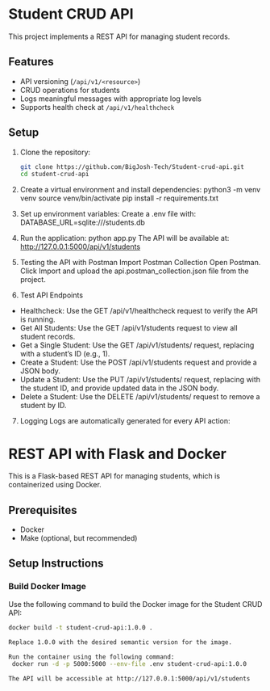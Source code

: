# Student CRUD API

This project implements a REST API for managing student records.

## Features
- API versioning (`/api/v1/<resource>`)
- CRUD operations for students
- Logs meaningful messages with appropriate log levels
- Supports health check at `/api/v1/healthcheck`

## Setup
1. Clone the repository:
   ```bash
   git clone https://github.com/BigJosh-Tech/Student-crud-api.git
   cd student-crud-api

2. Create a virtual environment and install dependencies:
    python3 -m venv venv
    source venv/bin/activate
    pip install -r requirements.txt

3. Set up environment variables: Create a .env file with:
    DATABASE_URL=sqlite:///students.db

4. Run the application:
    python app.py
    The API will be available at: http://127.0.0.1:5000/api/v1/students
    
5. Testing the API with Postman
    Import Postman Collection
    Open Postman.
    Click Import and upload the api.postman_collection.json file from the project.

6. Test API Endpoints
- Healthcheck:
    Use the GET /api/v1/healthcheck request to verify the API is running.
- Get All Students:
    Use the GET /api/v1/students request to view all student records.
- Get a Single Student:
    Use the GET /api/v1/students/<id> request, replacing <id> with a student’s ID (e.g., 1).
- Create a Student:
    Use the POST /api/v1/students request and provide a JSON body.
- Update a Student:
    Use the PUT /api/v1/students/<id> request, replacing <id> with the student ID, and provide updated data in the JSON body.
- Delete a Student:
    Use the DELETE /api/v1/students/<id> request to remove a student by ID.

7. Logging
    Logs are automatically generated for every API action:

# REST API with Flask and Docker

This is a Flask-based REST API for managing students, which is containerized using Docker.

## Prerequisites
- Docker
- Make (optional, but recommended)

## Setup Instructions

### Build Docker Image
Use the following command to build the Docker image for the Student CRUD API:
```bash
docker build -t student-crud-api:1.0.0 .

Replace 1.0.0 with the desired semantic version for the image.

Run the container using the following command:
 docker run -d -p 5000:5000 --env-file .env student-crud-api:1.0.0 

The API will be accessible at http://127.0.0.1:5000/api/v1/students